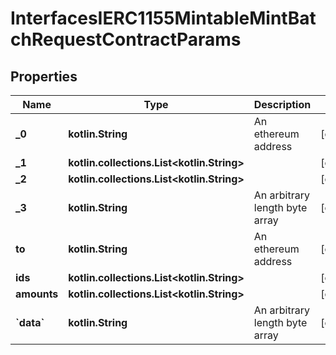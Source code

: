 
# InterfacesIERC1155MintableMintBatchRequestContractParams

## Properties
Name | Type | Description | Notes
------------ | ------------- | ------------- | -------------
**_0** | **kotlin.String** | An ethereum address |  [optional]
**_1** | **kotlin.collections.List&lt;kotlin.String&gt;** |  |  [optional]
**_2** | **kotlin.collections.List&lt;kotlin.String&gt;** |  |  [optional]
**_3** | **kotlin.String** | An arbitrary length byte array |  [optional]
**to** | **kotlin.String** | An ethereum address |  [optional]
**ids** | **kotlin.collections.List&lt;kotlin.String&gt;** |  |  [optional]
**amounts** | **kotlin.collections.List&lt;kotlin.String&gt;** |  |  [optional]
**&#x60;data&#x60;** | **kotlin.String** | An arbitrary length byte array |  [optional]



